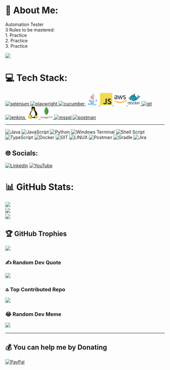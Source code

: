 # 💫 About Me:
Automation Tester <br>3 Rules to be mastered:<br>    1. Practice<br>    2. Practice<br>    3. Practice<br>


[![](https://visitcount.itsvg.in/api?id=ganeshk627&icon=8&color=8)](https://visitcount.itsvg.in)

# 💻 Tech Stack:

<p align="left" dir="auto">
   <a href="https://www.selenium.dev" rel="nofollow"> <img src="https://raw.githubusercontent.com/detain/svg-logos/780f25886640cef088af994181646db2f6b1a3f8/svg/selenium-logo.svg" alt="selenium" width="40" height="40" style="max-width: 100%;"> </a>
     <a href="https://playwright.dev" rel="nofollow"> <img src="https://avatars.githubusercontent.com/u/89237858" alt="playwright" width="40" height="40" style="max-width: 100%;"> </a>
  <a href="https://cucumber.io" rel="nofollow"> <img src="https://avatars.githubusercontent.com/u/320565" alt="cucumber" width="40" height="40" style="max-width: 100%;"> </a>
    <a href="https://www.java.com" rel="nofollow"> <img src="https://raw.githubusercontent.com/devicons/devicon/master/icons/java/java-original.svg" alt="java" width="40" height="40" style="max-width: 100%;"> </a>
     <a href="https://developer.mozilla.org/en-US/docs/Web/JavaScript" rel="nofollow"> <img src="https://raw.githubusercontent.com/devicons/devicon/master/icons/javascript/javascript-original.svg" alt="javascript" width="40" height="40" style="max-width: 100%;"> </a>
  <a href="https://aws.amazon.com" rel="nofollow"> <img src="https://raw.githubusercontent.com/devicons/devicon/master/icons/amazonwebservices/amazonwebservices-original-wordmark.svg" alt="aws" width="40" height="40" style="max-width: 100%;"> </a> 
<!--   <a href="https://www.cypress.io" rel="nofollow"> <img src="https://raw.githubusercontent.com/simple-icons/simple-icons/6e46ec1fc23b60c8fd0d2f2ff46db82e16dbd75f/icons/cypress.svg" alt="cypress" width="40" height="40" style="max-width: 100%;"> </a> -->
  <a href="https://www.docker.com/" rel="nofollow"> <img src="https://raw.githubusercontent.com/devicons/devicon/master/icons/docker/docker-original-wordmark.svg" alt="docker" width="40" height="40" style="max-width: 100%;"> </a>
<!--   <a href="https://www.figma.com/" rel="nofollow"> <img src="https://camo.githubusercontent.com/ed93c2b000a76ceaad1503e7eb9356591b885227e82a36a005b9d3498b303ba5/68747470733a2f2f7777772e766563746f726c6f676f2e7a6f6e652f6c6f676f732f6669676d612f6669676d612d69636f6e2e737667" alt="figma" width="40" height="40" data-canonical-src="https://www.vectorlogo.zone/logos/figma/figma-icon.svg" style="max-width: 100%;"> </a> -->
  <a href="https://git-scm.com/" rel="nofollow"> <img src="https://camo.githubusercontent.com/fbfcb9e3dc648adc93bef37c718db16c52f617ad055a26de6dc3c21865c3321d/68747470733a2f2f7777772e766563746f726c6f676f2e7a6f6e652f6c6f676f732f6769742d73636d2f6769742d73636d2d69636f6e2e737667" alt="git" width="40" height="40" data-canonical-src="https://www.vectorlogo.zone/logos/git-scm/git-scm-icon.svg" style="max-width: 100%;"> </a>
  <a href="https://www.jenkins.io" rel="nofollow"> <img src="https://camo.githubusercontent.com/265574c40f0816ed0fd67127cfbc382866182a7ec468c614906103c15700e707/68747470733a2f2f7777772e766563746f726c6f676f2e7a6f6e652f6c6f676f732f6a656e6b696e732f6a656e6b696e732d69636f6e2e737667" alt="jenkins" width="40" height="40" data-canonical-src="https://www.vectorlogo.zone/logos/jenkins/jenkins-icon.svg" style="max-width: 100%;"> </a>
  <a href="https://www.linux.org/" rel="nofollow"> <img src="https://raw.githubusercontent.com/devicons/devicon/master/icons/linux/linux-original.svg" alt="linux" width="40" height="40" style="max-width: 100%;"> </a>
<!--    <a href="https://mochajs.org" rel="nofollow"> <img src="https://camo.githubusercontent.com/4253eb6921d60a216772940978dea3a0cf2113f2f29b5545720d3b5b6960e467/68747470733a2f2f7777772e766563746f726c6f676f2e7a6f6e652f6c6f676f732f6d6f6368616a732f6d6f6368616a732d69636f6e2e737667" alt="mocha" width="40" height="40" data-canonical-src="https://www.vectorlogo.zone/logos/mochajs/mochajs-icon.svg" style="max-width: 100%;"> </a> -->
  <a href="https://www.mongodb.com/" rel="nofollow"> <img src="https://raw.githubusercontent.com/devicons/devicon/master/icons/mongodb/mongodb-original-wordmark.svg" alt="mongodb" width="40" height="40" style="max-width: 100%;"> </a>
  <a href="https://www.microsoft.com/en-us/sql-server" rel="nofollow"> <img src="https://camo.githubusercontent.com/42dfd0950d93092d82d677877fe87d5bab1e2acccc1110bf0f9dd755988ccb7e/68747470733a2f2f7777772e7376677265706f2e636f6d2f73686f772f3330333232392f6d6963726f736f66742d73716c2d7365727665722d6c6f676f2e737667" alt="mssql" width="40" height="40" data-canonical-src="https://www.svgrepo.com/show/303229/microsoft-sql-server-logo.svg" style="max-width: 100%;"> </a>
  <a href="https://postman.com" rel="nofollow"> <img src="https://camo.githubusercontent.com/93b32389bf746009ca2370de7fe06c3b5146f4c99d99df65994f9ced0ba41685/68747470733a2f2f7777772e766563746f726c6f676f2e7a6f6e652f6c6f676f732f676574706f73746d616e2f676574706f73746d616e2d69636f6e2e737667" alt="postman" width="40" height="40" data-canonical-src="https://www.vectorlogo.zone/logos/getpostman/getpostman-icon.svg" style="max-width: 100%;"> </a> 
</p>

---

![Java](https://img.shields.io/badge/java-%23ED8B00.svg?style=plastic&logo=openjdk&logoColor=white) ![JavaScript](https://img.shields.io/badge/javascript-%23323330.svg?style=plastic&logo=javascript&logoColor=%23F7DF1E) ![Python](https://img.shields.io/badge/python-3670A0?style=plastic&logo=python&logoColor=ffdd54) ![Windows Terminal](https://img.shields.io/badge/Windows%20Terminal-%234D4D4D.svg?style=plastic&logo=windows-terminal&logoColor=white) ![Shell Script](https://img.shields.io/badge/shell_script-%23121011.svg?style=plastic&logo=gnu-bash&logoColor=white) ![TypeScript](https://img.shields.io/badge/typescript-%23007ACC.svg?style=plastic&logo=typescript&logoColor=white) ![Docker](https://img.shields.io/badge/docker-%230db7ed.svg?style=plastic&logo=docker&logoColor=white) ![GIT](https://img.shields.io/badge/Git-fc6d26?style=plastic&logo=git&logoColor=white) ![LINUX](https://img.shields.io/badge/Linux-FCC624?style=plastic&logo=linux&logoColor=black) ![Postman](https://img.shields.io/badge/Postman-FF6C37?style=plastic&logo=postman&logoColor=white) ![Gradle](https://img.shields.io/badge/Gradle-02303A.svg?style=plastic&logo=Gradle&logoColor=white) ![Jira](https://img.shields.io/badge/jira-%230A0FFF.svg?style=plastic&logo=jira&logoColor=white)


## 🌐 Socials:
[![LinkedIn](https://img.shields.io/badge/LinkedIn-%230077B5.svg?logo=linkedin&logoColor=white)](https://linkedin.com/in/ganeshk627) [![YouTube](https://img.shields.io/badge/YouTube-%23FF0000.svg?logo=YouTube&logoColor=white)](https://youtube.com/@howtoautomateseries) 

# 📊 GitHub Stats:
![](https://github-readme-stats.vercel.app/api?username=ganeshk627&theme=dark&hide_border=true&include_all_commits=true&count_private=true)<br/>
![](https://github-readme-streak-stats.herokuapp.com/?user=ganeshk627&theme=dark&hide_border=true)<br/>
![](https://github-readme-stats.vercel.app/api/top-langs/?username=ganeshk627&theme=dark&hide_border=true&include_all_commits=true&count_private=true&layout=compact)

## 🏆 GitHub Trophies
![](https://github-profile-trophy.vercel.app/?username=ganeshk627&theme=radical&no-frame=true&no-bg=true&margin-w=4)

### ✍️ Random Dev Quote
![](https://quotes-github-readme.vercel.app/api?type=horizontal&theme=radical)

### 🔝 Top Contributed Repo
![](https://github-contributor-stats.vercel.app/api?username=ganeshk627&limit=5&theme=darkhub&combine_all_yearly_contributions=true)

### 😂 Random Dev Meme
<img src='https://randommeme-five.vercel.app/' style="height: 400px;"/>

---

  ## 💰 You can help me by Donating
  [![PayPal](https://img.shields.io/badge/PayPal-00457C?style=for-the-badge&logo=paypal&logoColor=white)](https://paypal.me/https://paypal.me/kannanganesh?country.x=IN&locale.x=en_GB) 

  
<!-- Proudly created with GPRM ( https://gprm.itsvg.in ) -->
